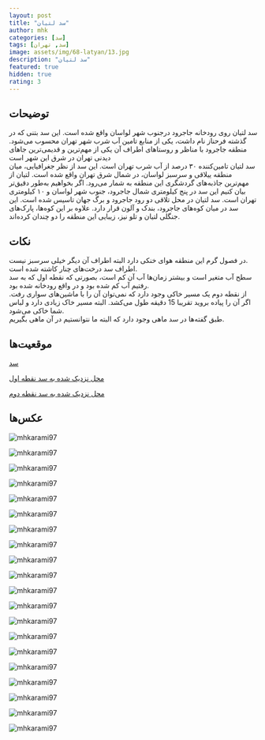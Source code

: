 ```yaml
---
layout: post
title: "سد لتیان"
author: mhk
categories: [سد]
tags: [سد, تهران]
image: assets/img/68-latyan/13.jpg
description: "سد لتیان"
featured: true
hidden: true
rating: 3
---
```


## توضیحات
سد لتیان روی رودخانه جاجرود درجنوب شهر لواسان واقع شده است. این سد بتنی که در گذشته فرحناز نام داشت، یکی از منابع تامین آب شرب شهر تهران محسوب می‌شود. منطقه جاجرود با مناظر و روستاهای اطراف آن یکی از مهم‌ترین و قدیمی‌ترین جاهای دیدنی تهران در شرق این شهر است  
سد لتیان تامین‌کننده ۳۰ درصد از آب شرب تهران است. این سد از نظر جغرافیایی، میان منطقه ییلاقی و سرسبز لواسان، در شمال شرق تهران واقع شده است. لتیان از مهم‌ترین جاذبه‌های گردشگری این منطقه به شمار می‌رود. اگر بخواهیم به‌طور دقیق‌تر بیان کنیم این سد در پنج کیلومتری شمال جاجرود، جنوب شهر لواسان و ۱۰ کیلومتری تهران است. سد لتیان در محل تلاقی دو رود جاجرود و برگ جهان تاسیس شده است. این سد در میان کوه‌های جاجرود، بندک و آلون قرار دارد. علاوه بر این کوه‌ها، پارک‌های جنگلی لتیان و تلو نیز، زیبایی این منطقه را دو چندان کرده‌اند.  

## نکات
در فصول گرم این منطقه هوای خنکی دارد البته اطراف آن دیگر خیلی سرسبز نیست.  
اطراف سد درخت‌های چنار کاشته شده است.  
سطح آب متغیر است و بیشتر زمان‌ها آب آن کم است، بصورتی که نقطه اول که به سد رفتیم آب کم شده بود و در واقع رودخانه شده بود.  
از نقطه دوم یک مسیر خاکی وجود دارد که نمی‌توان آن را با ماشین‌های سواری رفت. اگر آن را پیاده بروید تقریبا 15 دقیقه طول می‌کشد. البته مسیر خاک زیادی دارد و لباس شما خاکی می‌شود.  
طبق گفته‌ها در سد ماهی وجود دارد که البته ما نتوانستیم در آن ماهی بگیریم.  


## موقعیت‌ها
[سد](https://www.google.com/maps/place/Latyan+Dam/@35.7892775,51.6811388,14.92z/data=!4m5!3m4!1s0x3f8e1f860caed54f:0x2923583bb9b97e6d!8m2!3d35.790069!4d51.678508)  

[محل نزدیک شده به سد نقطه اول](https://www.google.com/maps/place/35%C2%B048'30.3%22N+51%C2%B038'36.4%22E/@35.8089666,51.6428469,17.95z/data=!4m14!1m7!3m6!1s0x3f8e1f860caed54f:0x2923583bb9b97e6d!2sLatyan+Dam!3b1!8m2!3d35.790069!4d51.678508!3m5!1s0x0:0xb9dd027f7e67c275!7e2!8m2!3d35.8084118!4d51.6434531)  

[محل نزدیک شده به سد نقطه دوم](https://www.google.com/maps/place/%D8%B3%DA%A9%D9%88%DB%8C+%D9%85%D8%A7%D8%B4%DB%8C%D9%86+%D9%84%D8%AA%DB%8C%D8%A7%D9%86%E2%80%AD/@35.8022496,51.6712483,17z/data=!4m13!1m7!3m6!1s0x3f8e1f860caed54f:0x2923583bb9b97e6d!2sLatyan+Dam!3b1!8m2!3d35.790069!4d51.678508!3m4!1s0x3f8e1fb18fafb8bb:0x3229010f557eddf7!8m2!3d35.8025441!4d51.6748625)  

## عکس‌ها
![mhkarami97](/assets/img/68-latyan/01.jpg)  

![mhkarami97](/assets/img/68-latyan/02.jpg)  

![mhkarami97](/assets/img/68-latyan/03.jpg)  

![mhkarami97](/assets/img/68-latyan/04.jpg)  

![mhkarami97](/assets/img/68-latyan/05.jpg)  

![mhkarami97](/assets/img/68-latyan/06.jpg)  

![mhkarami97](/assets/img/68-latyan/07.jpg)  

![mhkarami97](/assets/img/68-latyan/08.jpg)  

![mhkarami97](/assets/img/68-latyan/09.jpg)  

![mhkarami97](/assets/img/68-latyan/10.jpg)  

![mhkarami97](/assets/img/68-latyan/11.jpg)  

![mhkarami97](/assets/img/68-latyan/12.jpg)  

![mhkarami97](/assets/img/68-latyan/13.jpg)  

![mhkarami97](/assets/img/68-latyan/14.jpg)  

![mhkarami97](/assets/img/68-latyan/15.jpg)  

![mhkarami97](/assets/img/68-latyan/16.jpg)  

![mhkarami97](/assets/img/68-latyan/17.jpg)  

![mhkarami97](/assets/img/68-latyan/18.jpg)  

![mhkarami97](/assets/img/68-latyan/19.jpg)  

![mhkarami97](/assets/img/68-latyan/20.jpg)  